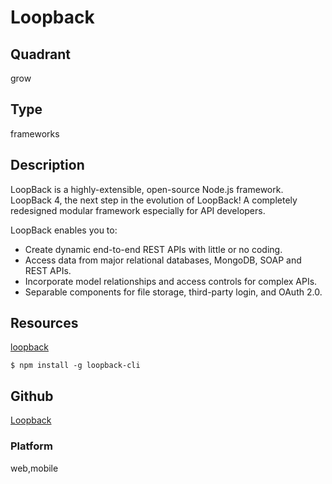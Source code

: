 # Loopback

## Quadrant
grow

## Type
frameworks

## Description
LoopBack is a highly-extensible, open-source Node.js framework.
LoopBack 4, the next step in the evolution of LoopBack! 
A completely redesigned modular framework especially for API developers.

LoopBack enables you to:

* Create dynamic end-to-end REST APIs with little or no coding.
* Access data from major relational databases, MongoDB, SOAP and REST APIs.
* Incorporate model relationships and access controls for complex APIs.
* Separable components for file storage, third-party login, and OAuth 2.0.

## Resources
[loopback](https://loopback.io/)

```
$ npm install -g loopback-cli
```

## Github
[Loopback](https://github.com/strongloop/loopback)

### Platform
web,mobile
